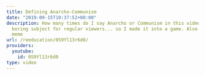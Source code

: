 ```yaml
---
title: Defining Anarcho-Communism
date: "2019-09-15T10:37:52+08:00"
description: How many times do I say Anarcho or Communism in this video? This is a
  boring subject for regular viewers... so I made it into a game. Also the glasses
  meme
url: /reeducation/0S9Yl13r6d0/
providers:
  youtube:
    id: 0S9Yl13r6d0
type: video
---
```

